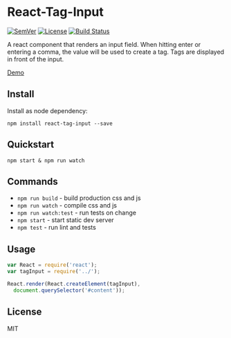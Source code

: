 # React-Tag-Input

[![SemVer]](http://semver.org)
[![License]](https://github.com/tjunghans/react-round-trip-rate/blob/master/LICENCE)
[![Build Status](https://travis-ci.org/tjunghans/react-tag-input.svg?branch=master)](https://travis-ci.org/tjunghans/react-tag-input)

A react component that renders an input field. When hitting enter or entering a comma, the value will be used to create a tag. Tags are displayed in front of the input.

[Demo](http://tangiblej.neocities.org/tag-input-example.html)


## Install

Install as node dependency:

```
npm install react-tag-input --save
```


## Quickstart

```
npm start & npm run watch
```


## Commands

- `npm run build` - build production css and js
- `npm run watch` - compile css and js
- `npm run watch:test` - run tests on change
- `npm start` - start static dev server
- `npm test` - run lint and tests


## Usage

```javascript
var React = require('react');
var tagInput = require('../');

React.render(React.createElement(tagInput),
  document.querySelector('#content'));
```

## License

MIT

[SemVer]: http://img.shields.io/:semver-%E2%9C%93-brightgreen.svg
[License]: http://img.shields.io/npm/l/mochify.svg


